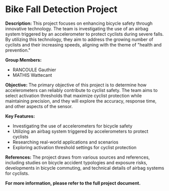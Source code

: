 # Bike Fall Detection Project

**Description:** This project focuses on enhancing bicycle safety through innovative technology. The team is investigating the use of an airbag system triggered by an accelerometer to protect cyclists during severe falls. By utilizing this technology, they aim to address the growing number of cyclists and their increasing speeds, aligning with the theme of "health and prevention."

**Group Members:** 
- RANCOULE Gauthier
- MATHIS Wattecant

**Objective:** 
The primary objective of this project is to determine how accelerometers can reliably contribute to cyclist safety. The team aims to select activation thresholds that maximize cyclist protection while maintaining precision, and they will explore the accuracy, response time, and other aspects of the sensor.

**Key Features:**
- Investigating the use of accelerometers for bicycle safety
- Utilizing an airbag system triggered by accelerometers to protect cyclists
- Researching real-world applications and scenarios
- Exploring activation threshold settings for cyclist protection

**References:** The project draws from various sources and references, including studies on bicycle accident typologies and exposure risks, developments in bicycle commuting, and technical details of airbag systems for cyclists.

**For more information, please refer to the full project document.**